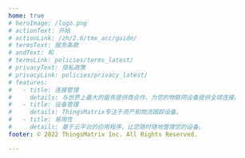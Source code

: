 ```yaml
---
home: true
# heroImage: /logo.png
# actionText: 开始
# actionLink: /zh/2.6/tmx_acc/guide/
# termsText: 服务条款
# andText: 和
# termsLink: policies/terms_latest/
# privacyText: 隐私政策
# privacyLink: policies/privacy_latest/
# features:
#   - title: 连接管理
#     details: 与世界上最大的服务提供商合作，为您的物联网设备提供全球连接。
#   - title: 设备管理
#     details: ThingsMatrix专注于资产和物流跟踪设备。
#   - title: 易用性
#     details: 基于云平台的应用程序，让您随时随地管理您的设备。
footer: © 2022 ThingsMatrix Inc. All Rights Reserved. 

---
```


<Home text="首页"></Home>
